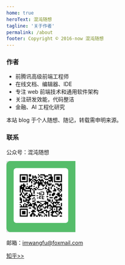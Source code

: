 ```yaml
---
home: true
heroText: 混沌随想
tagline: '关于作者'
permalink: /about
footer: Copyright © 2016-now 混沌随想
---
```

### 作者
- 前腾讯高级前端工程师
- 在线文档、编辑器、IDE 
- 专注 web 前端技术和通用软件架构
- 关注研发效能，代码整洁
- 金融、AI 工程化研究

本站 blog 于个人随想、随记，转载需申明来源。



### 联系


<div style="word-break: break-all;">公众号：混沌随想</div>
<p/>
<div class="wx-qrcode">
<img style="width:36%" src="/left.png" alt="" />
</div>

    
邮箱：imwangfu@foxmail.com

[知乎>>](https://www.zhihu.com/people/imwangfu)

